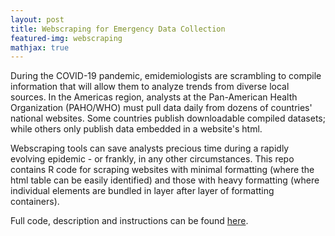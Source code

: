 ```yaml
---
layout: post
title: Webscraping for Emergency Data Collection
featured-img: webscraping
mathjax: true
---
```


During the COVID-19 pandemic, emidemiologists are scrambling to compile information that will allow them to analyze trends from diverse local sources. In the Americas region, analysts at the Pan-American Health Organization (PAHO/WHO) must pull data daily from dozens of countries' national websites. Some countries publish downloadable compiled datasets; while others only publish data embedded in a website's html.

Webscraping tools can save analysts precious time during a rapidly evolving epidemic - or frankly, in any other circumstances. This repo contains R code for scraping websites with minimal formatting (where the html table can be easily identified) and those with heavy formatting (where individual elements are bundled in layer after layer of formatting containers).

Full code, description and instructions can be found [here](https://github.com/jordanjasuta/webscraping_tools).
